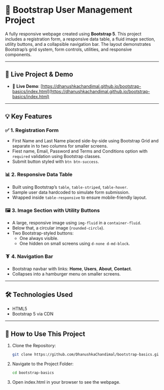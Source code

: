 # 💾 Bootstrap User Management Project

A fully responsive webpage created using **Bootstrap 5**. This project includes a registration form, a responsive data table, a fluid image section, utility buttons, and a collapsible navigation bar. The layout demonstrates Bootstrap’s grid system, form controls, utilities, and responsive components.

---

## 📌 Live Project & Demo

- 🔗 **Live Demo**: [https://dhanushkachandimal.github.io/bootstrap-basics/index.html](https://dhanushkachandimal.github.io/bootstrap-basics/index.html)

---

## 💡 Key Features

### ✅ 1. Registration Form

- First Name and Last Name placed side-by-side using Bootstrap Grid and separate in to two columns for smaller screens.
- Fiest name, Email, Password and Terms and Conditions option with `required` validation using Bootstrap classes.
- Submit button styled with `btn btn-success`.

### 📊 2. Responsive Data Table

- Built using Bootstrap’s `table`, `table-striped`, `table-hover`.
- Sample user data hardcoded to simulate form submission.
- Wrapped inside `table-responsive` to ensure mobile-friendly layout.

### 🖼️ 3. Image Section with Utility Buttons

- A large, responsive image using `img-fluid` in a `container-fluid`.
- Below that, a circular image (`rounded-circle`).
- Two Bootstrap-styled buttons:
  - One always visible.
  - One hidden on small screens using `d-none d-md-block`.

### 🨭 4. Navigation Bar

- Bootstrap navbar with links: **Home**, **Users**, **About**, **Contact**.
- Collapses into a hamburger menu on smaller screens.

---

## 🛠️ Technologies Used

- HTML5
- Bootstrap 5 via CDN

---

## 💃 How to Use This Project

1. Clone the Repository:

   ```bash
   git clone https://github.com/DhanushkaChandimal/bootstrap-basics.git
   ```

2. Navigate to the Project Folder:

   ```bash
   cd bootstrap-basics
   ```

3. Open index.html in your browser to see the webpage.
